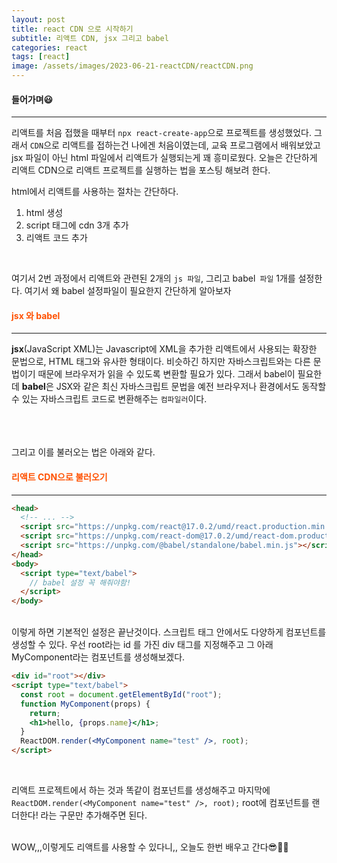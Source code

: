 ```yaml
---
layout: post
title: react CDN 으로 시작하기
subtitle: 리액트 CDN, jsx 그리고 babel
categories: react
tags: [react]
image: /assets/images/2023-06-21-reactCDN/reactCDN.png
---
```


#### 들어가며😃

---

리액트를 처음 접했을 때부터 `npx react-create-app`으로 프로젝트를 생성했었다. 그래서 `CDN`으로 리액트를 접하는건 나에겐 처음이였는데, 교육 프로그램에서 배워보았고 jsx 파일이 아닌 html 파일에서 리액트가 실행되는게 꽤 흥미로웠다. 오늘은 간단하게 리액트 CDN으로 리액트 프로젝트를 실행하는 법을 포스팅 해보려 한다.

html에서 리액트를 사용하는 절차는 간단하다.

1. html 생성
2. script 태그에 cdn 3개 추가
3. 리액트 코드 추가

<br />

여기서 2번 과정에서 리액트와 관련된 2개의 `js 파일`, 그리고 babel` 파일` 1개를 설정한다. 여기서 왜 babel 설정파일이 필요한지 간단하게 알아보자

<h4 style="color: #ff5100;;">jsx 와 babel</h4>

---

**jsx**(JavaScript XML)는 Javascript에 XML을 추가한 리액트에서 사용되는 확장한 문법으로, HTML 태그와 유사한 형태이다. 비슷하긴 하지만 자바스크립트와는 다른 문법이기 때문에 브라우저가 읽을 수 있도록 변환할 필요가 있다.
그래서 babel이 필요한데 **babel**은 JSX와 같은 최신 자바스크립트 문법을 예전 브라우저나 환경에서도 동작할 수 있는 자바스크립트 코드로 변환해주는 `컴파일러`이다.

<br /><br /><br />
그리고 이를 불러오는 법은 아래와 같다.

<h4 style="color: #ff5100;;">리액트 CDN으로 불러오기</h4>

---

```html
<head>
  <!-- ... -->
  <script src="https://unpkg.com/react@17.0.2/umd/react.production.min.js"></script>
  <script src="https://unpkg.com/react-dom@17.0.2/umd/react-dom.production.min.js"></script>
  <script src="https://unpkg.com/@babel/standalone/babel.min.js"></script>
</head>
<body>
  <script type="text/babel">
    // babel 설정 꼭 해줘야함!
  </script>
</body>
```

<br />
이렇게 하면 기본적인 설정은 끝난것이다. 스크립트 태그 안에서도 다양하게 컴포넌트를 생성할 수 있다.
우선 root라는 id 를 가진 div 태그를 지정해주고 그 아래 MyComponent라는 컴포넌트를 생성해보겠다.

```html
<div id="root"></div>
<script type="text/babel">
  const root = document.getElementById("root");
  function MyComponent(props) {
    return;
    <h1>hello, {props.name}</h1>;
  }
  ReactDOM.render(<MyComponent name="test" />, root);
</script>
```

<br />

리액트 프로젝트에서 하는 것과 똑같이 컴포넌트를 생성해주고 마지막에 `ReactDOM.render(<MyComponent name="test" />, root);` root에 컴포넌트를 랜더한다! 라는 구문만 추가해주면 된다.
<br />
<br />

WOW,,,이렇게도 리액트를 사용할 수 있다니,, 오늘도 한번 배우고 간다😎👍🏻
